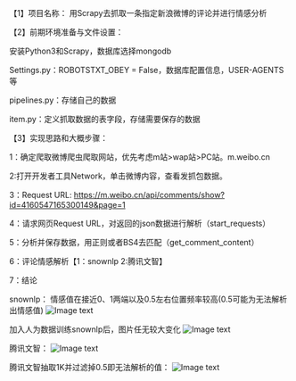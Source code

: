 【1】项目名称：
用Scrapy去抓取一条指定新浪微博的评论并进行情感分析

【2】前期环境准备与文件设置：

安装Python3和Scrapy，数据库选择mongodb

Settings.py：ROBOTSTXT_OBEY = False，数据库配置信息，USER-AGENTS等

pipelines.py：存储自己的数据

item.py：定义抓取数据的表字段，存储需要保存的数据

【3】实现思路和大概步骤：

1：确定爬取微博爬虫爬取网站，优先考虑m站>wap站>PC站。m.weibo.cn

2:打开开发者工具Network，单击微博内容，查看发抓包数据。

3：Request URL:
https://m.weibo.cn/api/comments/show?id=4160547165300149&page=1

4：请求网页Request URL，对返回的json数据进行解析（start_requests）

5：分析并保存数据，用正则或者BS4去匹配（get_comment_content）

6：评论情感解析【1：snownlp   2:腾讯文智】

7：结论

snownlp：
情感值在接近0、1两端以及0.5左右位置频率较高(0.5可能为无法解析出情感值)
![Image text](https://github.com/braid123/crossin/blob/master/sina/sina/snownlp.png)

加入人为数据训练snownlp后，图片任无较大变化
![Image text](https://github.com/braid123/crossin/blob/master/sina/sina/snownlp_addmydata.png)

腾讯文智：
![Image text](https://github.com/braid123/crossin/blob/master/sina/sina/%E8%85%BE%E8%AE%AF%E6%96%87%E6%99%BA.png)

腾讯文智抽取1K并过滤掉0.5即无法解析的值：
![Image text](https://github.com/braid123/crossin/blob/master/sina/sina/%E8%85%BE%E8%AE%AF%E6%96%87%E6%99%BA%E9%9A%8F%E6%9C%BA%E6%8A%BD%E5%8F%961K%E5%B9%B6%E8%BF%87%E6%BB%A4.png)
